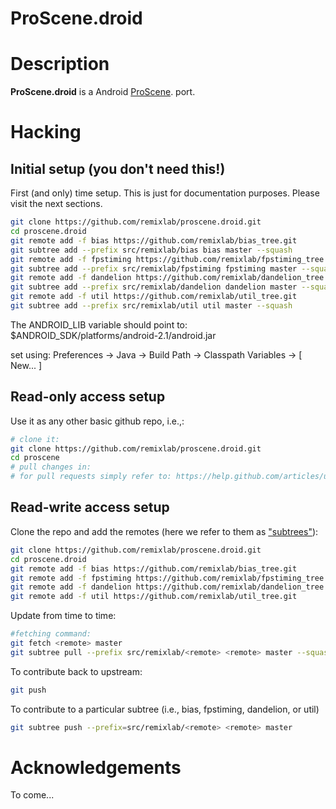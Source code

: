 ProScene.droid
========

# Description

**ProScene.droid** is a Android [ProScene](http://forum.processing.org/search/proscene). port. 

# Hacking

## Initial setup (you don't need this!)

First (and only) time setup. This is just for documentation purposes. Please visit the next sections.

```sh
git clone https://github.com/remixlab/proscene.droid.git
cd proscene.droid
git remote add -f bias https://github.com/remixlab/bias_tree.git
git subtree add --prefix src/remixlab/bias bias master --squash
git remote add -f fpstiming https://github.com/remixlab/fpstiming_tree.git
git subtree add --prefix src/remixlab/fpstiming fpstiming master --squash
git remote add -f dandelion https://github.com/remixlab/dandelion_tree.git
git subtree add --prefix src/remixlab/dandelion dandelion master --squash
git remote add -f util https://github.com/remixlab/util_tree.git
git subtree add --prefix src/remixlab/util util master --squash
```
The ANDROID_LIB variable should point to: 
$ANDROID_SDK/platforms/android-2.1/android.jar 

set using: Preferences -> Java -> Build Path -> Classpath Variables -> [ New... ] 

## Read-only access setup

Use it as any other basic github repo, i.e.,:

```sh
# clone it:
git clone https://github.com/remixlab/proscene.droid.git
cd proscene
# pull changes in:
# for pull requests simply refer to: https://help.github.com/articles/using-pull-requests
```

## Read-write access setup

Clone the repo and add the remotes (here we refer to them as ["subtrees"](http://blogs.atlassian.com/2013/05/alternatives-to-git-submodule-git-subtree/)):

```sh
git clone https://github.com/remixlab/proscene.droid.git
cd proscene.droid
git remote add -f bias https://github.com/remixlab/bias_tree.git
git remote add -f fpstiming https://github.com/remixlab/fpstiming_tree.git
git remote add -f dandelion https://github.com/remixlab/dandelion_tree.git
git remote add -f util https://github.com/remixlab/util_tree.git
```

Update from time to time:

```sh
#fetching command:
git fetch <remote> master
git subtree pull --prefix src/remixlab/<remote> <remote> master --squash
```

To contribute back to upstream:

```sh
git push
```

To contribute to a particular subtree (i.e., bias, fpstiming, dandelion, or util)

```sh
git subtree push --prefix=src/remixlab/<remote> <remote> master
```

# Acknowledgements

To come...

